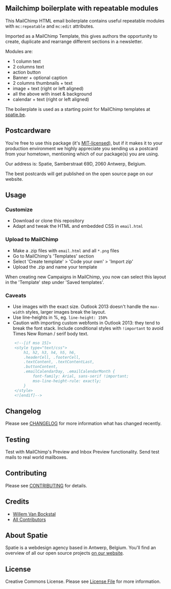 
## Mailchimp boilerplate with repeatable modules

This MailChimp HTML email boilerplate contains useful repeatable modules with `mc:repeatable` and `mc:edit` attributes. 

Imported as a MailChimp Template, this gives authors the opportunity to create, duplicate and rearrange different sections in a newsletter. 

Modules are:

- 1 column text
- 2 columns text
- action button
- Banner + optional caption
- 2 columns thumbnails + text
- image + text (right or left aligned)
- all the above with inset & background
- calendar + text (right or left aligned)

The boilerplate is used as a starting point for MailChimp templates at [spatie.be](https://spatie.be).

## Postcardware

You're free to use this package (it's [MIT-licensed](LICENSE.md)), but if it makes it to your production environment we highly appreciate you sending us a postcard from your hometown, mentioning which of our package(s) you are using.

Our address is: Spatie, Samberstraat 69D, 2060 Antwerp, Belgium.

The best postcards will get published on the open source page on our website.


## Usage

### Customize

- Download or clone this repository
- Adapt and tweak the HTML and embedded CSS in `email.html`

### Upload to MailChimp

- Make a .zip files with `email.html` and all `*.png` files
- Go to MailChimp's 'Templates' section 
- Select 'Create template' > 'Code your own' > 'Import zip'
- Upload the .zip and name your template

When creating new Campaigns in MailChimp, you now can select this layout in the 'Template' step under 'Saved templates'.

### Caveats

- Use images with the exact size. Outlook 2013 doesn't handle the `max-width` styles, larger images break the layout.
- Use line-heights in %, eg. `line-height: 150%`
- Caution with importing custom webfonts in Outlook 2013: they tend to break the font stack. Include conditional styles with `!important` to avoid Times New Roman / serif body text.

```html
    <!--[if mso 15]>
    <style type="text/css">
        h1, h2, h3, h4, h5, h6,
        .headerCell, .footerCell,
        .textContent, .textContentLast,
        .buttonContent,
        .emailCalendarDay, .emailCalendarMonth {
            font-family: Arial, sans-serif !important;
            mso-line-height-rule: exactly;
        }
    </style>
    <![endif]-->
```


## Changelog

Please see [CHANGELOG](CHANGELOG.md) for more information what has changed recently.

## Testing

Test with MailChimp's Preview and Inbox Preview functionality. Send test mails to real world mailboxes.

## Contributing

Please see [CONTRIBUTING](CONTRIBUTING.md) for details.

## Credits

- [Willem Van Bockstal](https://github.com/willemvb)
- [All Contributors](../../contributors)

## About Spatie
Spatie is a webdesign agency based in Antwerp, Belgium. You'll find an overview of all our open source projects [on our website](https://spatie.be/opensource).

## License

Creative Commons License. Please see [License File](LICENSE.md) for more information.